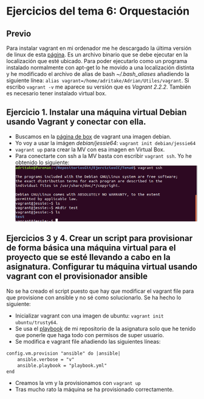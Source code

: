 # Ejercicios del tema 6: Orquestación
## Previo
Para instalar vagrant en mi ordenador me he descargado la última versión de linux de esta [página](https://www.vagrantup.com/downloads.html). Es un archivo binario que se debe ejecutar en la localización que esté ubicado. Para poder ejecutarlo como un programa instalado normalmente con apt-get lo he movido a una localización distinta y he modificado el archivo de alias de bash *~/.bash_aliases* añadiendo la siguiente línea: `alias vagrant=/home/adritake/Adrian/Utiles/vagrant`. Si escribo `vagrant -v` me aparece su versión que es *Vagrant 2.2.2*.
También es necesario tener instalado virtual box.

## Ejercicio 1. Instalar una máquina virtual Debian usando Vagrant y conectar con ella.

- Buscamos en la [página de box](https://www.vagrantbox.es/) de vagrant una imagen debian.
- Yo voy a usar la imágen *debian/jessie64*: `vagrant init debian/jessie64`
- `vagrant up` para crear la MV con esa imagen en Virtual Box.
- Para conectarte con ssh a la MV basta con escribir `vagrant ssh`. Yo he obtenido lo siguiente:
![vagrant shh](./img/vagrantssh.png)

## Ejercicios 3 y 4. Crear un script para provisionar de forma básica una máquina virtual para el proyecto que se esté llevando a cabo en la asignatura. Configurar tu máquina virtual usando vagrant con el provisionador ansible

No se ha creado el script puesto que hay que modificar el vagrant file para que provisione con ansible y no sé como solucionarlo. Se ha hecho lo siguiente:

- Inicializar vagrant con una imagen de ubuntu: `vagrant init ubuntu/trusty64`.
- Se usa el [playbook](https://github.com/adritake/CC_UGR_Personal/blob/master/provision/MyPlaybook.yml) de mi repositorio de la asignatura solo que he tenido que ponerle que haga todo con permisos de super usuario.
- Se modifica e vagrant file añadiendo las siguientes líneas:
```
config.vm.provision "ansible" do |ansible|
    ansible.verbose = "v"
    ansible.playbook = "playbook.yml"
end
```
- Creamos la vm y la provisionamos con `vagrant up`
- Tras mucho rato la máquina se ha provisionado correctamente.
